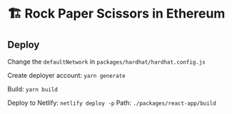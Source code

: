 # 🏗 Rock Paper Scissors in Ethereum

## Deploy

Change the `defaultNetwork` in `packages/hardhat/hardhat.config.js`

Create deployer account: `yarn generate`

Build: `yarn build`

Deploy to Netlify: `netlify deploy -p`
Path: `./packages/react-app/build`

